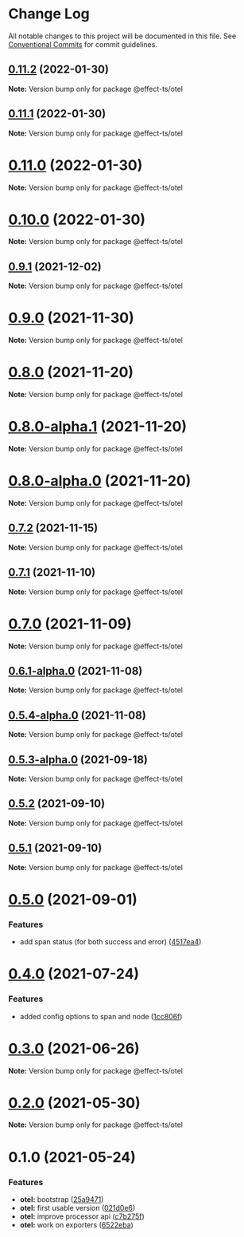 # Change Log

All notable changes to this project will be documented in this file.
See [Conventional Commits](https://conventionalcommits.org) for commit guidelines.

## [0.11.2](https://github.com/Effect-TS/otel/compare/@effect-ts/otel@0.11.1...@effect-ts/otel@0.11.2) (2022-01-30)

**Note:** Version bump only for package @effect-ts/otel





## [0.11.1](https://github.com/Effect-TS/otel/compare/@effect-ts/otel@0.11.0...@effect-ts/otel@0.11.1) (2022-01-30)

**Note:** Version bump only for package @effect-ts/otel





# [0.11.0](https://github.com/Effect-TS/otel/compare/@effect-ts/otel@0.9.1...@effect-ts/otel@0.11.0) (2022-01-30)

**Note:** Version bump only for package @effect-ts/otel





# [0.10.0](https://github.com/Effect-TS/otel/compare/@effect-ts/otel@0.9.1...@effect-ts/otel@0.10.0) (2022-01-30)

**Note:** Version bump only for package @effect-ts/otel





## [0.9.1](https://github.com/Effect-TS/otel/compare/@effect-ts/otel@0.9.0...@effect-ts/otel@0.9.1) (2021-12-02)

**Note:** Version bump only for package @effect-ts/otel





# [0.9.0](https://github.com/Effect-TS/otel/compare/@effect-ts/otel@0.8.0...@effect-ts/otel@0.9.0) (2021-11-30)

**Note:** Version bump only for package @effect-ts/otel





# [0.8.0](https://github.com/Effect-TS/otel/compare/@effect-ts/otel@0.7.2...@effect-ts/otel@0.8.0) (2021-11-20)

**Note:** Version bump only for package @effect-ts/otel





# [0.8.0-alpha.1](https://github.com/Effect-TS/otel/compare/@effect-ts/otel@0.9.0-alpha.0...@effect-ts/otel@0.8.0-alpha.1) (2021-11-20)

**Note:** Version bump only for package @effect-ts/otel





# [0.8.0-alpha.0](https://github.com/Effect-TS/otel/compare/@effect-ts/otel@0.7.2...@effect-ts/otel@0.8.0-alpha.0) (2021-11-20)

**Note:** Version bump only for package @effect-ts/otel





## [0.7.2](https://github.com/Effect-TS/otel/compare/@effect-ts/otel@0.7.1...@effect-ts/otel@0.7.2) (2021-11-15)

**Note:** Version bump only for package @effect-ts/otel





## [0.7.1](https://github.com/Effect-TS/otel/compare/@effect-ts/otel@0.7.0...@effect-ts/otel@0.7.1) (2021-11-10)

**Note:** Version bump only for package @effect-ts/otel





# [0.7.0](https://github.com/Effect-TS/otel/compare/@effect-ts/otel@0.6.1-alpha.0...@effect-ts/otel@0.7.0) (2021-11-09)

**Note:** Version bump only for package @effect-ts/otel





## [0.6.1-alpha.0](https://github.com/Effect-TS/otel/compare/@effect-ts/otel@0.5.4-alpha.0...@effect-ts/otel@0.6.1-alpha.0) (2021-11-08)

**Note:** Version bump only for package @effect-ts/otel





## [0.5.4-alpha.0](https://github.com/Effect-TS/otel/compare/@effect-ts/otel@0.5.3-alpha.0...@effect-ts/otel@0.5.4-alpha.0) (2021-11-08)

**Note:** Version bump only for package @effect-ts/otel





## [0.5.3-alpha.0](https://github.com/Effect-TS/otel/compare/@effect-ts/otel@0.5.2...@effect-ts/otel@0.5.3-alpha.0) (2021-09-18)

**Note:** Version bump only for package @effect-ts/otel





## [0.5.2](https://github.com/Effect-TS/otel/compare/@effect-ts/otel@0.5.1...@effect-ts/otel@0.5.2) (2021-09-10)

**Note:** Version bump only for package @effect-ts/otel





## [0.5.1](https://github.com/Effect-TS/otel/compare/@effect-ts/otel@0.5.0...@effect-ts/otel@0.5.1) (2021-09-10)

**Note:** Version bump only for package @effect-ts/otel





# [0.5.0](https://github.com/Effect-TS/otel/compare/@effect-ts/otel@0.4.0...@effect-ts/otel@0.5.0) (2021-09-01)


### Features

* add span status (for both success and error) ([4517ea4](https://github.com/Effect-TS/otel/commit/4517ea4f3ff96ec9a5815b1fab0e66ea3d105ebe))





# [0.4.0](https://github.com/Effect-TS/otel/compare/@effect-ts/otel@0.3.0...@effect-ts/otel@0.4.0) (2021-07-24)


### Features

* added config options to span and node ([1cc806f](https://github.com/Effect-TS/otel/commit/1cc806f8a16d779faca32603af7ee3bff5f32b98))





# [0.3.0](https://github.com/Effect-TS/otel/compare/@effect-ts/otel@0.2.0...@effect-ts/otel@0.3.0) (2021-06-26)

**Note:** Version bump only for package @effect-ts/otel





# [0.2.0](https://github.com/Effect-TS/otel/compare/@effect-ts/otel@0.1.0...@effect-ts/otel@0.2.0) (2021-05-30)

**Note:** Version bump only for package @effect-ts/otel





# 0.1.0 (2021-05-24)


### Features

* **otel:** bootstrap ([25a9471](https://github.com/Effect-TS/otel/commit/25a947104563917279c038077060ff924f772fb1))
* **otel:** first usable version ([021d0e6](https://github.com/Effect-TS/otel/commit/021d0e66f8ba4173e1f42057ed2b306c68854982))
* **otel:** improve processor api ([c7b275f](https://github.com/Effect-TS/otel/commit/c7b275f0f000ca60c374ed1046d286a9ed8e6a21))
* **otel:** work on exporters ([6522eba](https://github.com/Effect-TS/otel/commit/6522eba66e71035b53aa96404977f89ff0210028))
